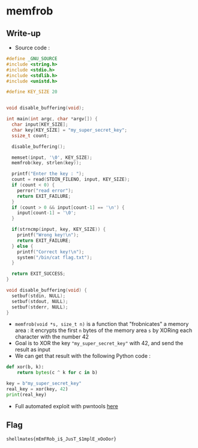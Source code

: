 # memfrob

## Write-up

- Source code :  

```c
#define _GNU_SOURCE
#include <string.h>
#include <stdio.h>
#include <stdlib.h>
#include <unistd.h>

#define KEY_SIZE 20


void disable_buffering(void);

int main(int argc, char *argv[]) {
  char input[KEY_SIZE];
  char key[KEY_SIZE] = "my_super_secret_key";
  ssize_t count;

  disable_buffering();

  memset(input, '\0', KEY_SIZE);
  memfrob(key, strlen(key));

  printf("Enter the key : ");
  count = read(STDIN_FILENO, input, KEY_SIZE);
  if (count < 0) {
    perror("read error");
    return EXIT_FAILURE;
  }
  if (count > 0 && input[count-1] == '\n') {
    input[count-1] = '\0';
  }

  if(strncmp(input, key, KEY_SIZE)) {
    printf("Wrong key!\n");
    return EXIT_FAILURE;
  } else {
    printf("Correct key!\n");
    system("/bin/cat flag.txt");
  }

  return EXIT_SUCCESS;
}

void disable_buffering(void) {
  setbuf(stdin, NULL);
  setbuf(stdout, NULL);
  setbuf(stderr, NULL);
}
```

- `memfrob(void *s, size_t n)` is a function that "frobnicates" a memory area : it encrypts the first `n` bytes of the memory area `s` by XORing each character with the number 42
- Goal is to XOR the key `"my_super_secret_key"` with 42, and send the result as input
- We can get that result with the following Python code :  

```python
def xor(b, k):
    return bytes(c ^ k for c in b)

key = b"my_super_secret_key"
real_key = xor(key, 42)
print(real_key)
```

- Full automated exploit with pwntools [here](solve.py)

## Flag

`shellmates{mEmFRob_i$_JusT_$1mplE_xOoOor}`
